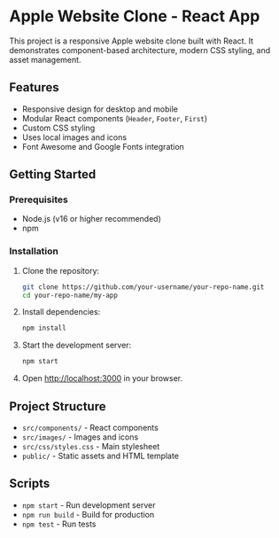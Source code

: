 # Apple Website Clone - React App

This project is a responsive Apple website clone built with React. It demonstrates component-based architecture, modern CSS styling, and asset management.

## Features

- Responsive design for desktop and mobile
- Modular React components (`Header`, `Footer`, `First`)
- Custom CSS styling
- Uses local images and icons
- Font Awesome and Google Fonts integration

## Getting Started

### Prerequisites

- Node.js (v16 or higher recommended)
- npm

### Installation

1. Clone the repository:
   ```sh
   git clone https://github.com/your-username/your-repo-name.git
   cd your-repo-name/my-app
   ```

2. Install dependencies:
   ```sh
   npm install
   ```

3. Start the development server:
   ```sh
   npm start
   ```

4. Open [http://localhost:3000](http://localhost:3000) in your browser.

## Project Structure

- `src/components/` - React components
- `src/images/` - Images and icons
- `src/css/styles.css` - Main stylesheet
- `public/` - Static assets and HTML template

## Scripts

- `npm start` - Run development server
- `npm run build` - Build for production
- `npm test` - Run tests
